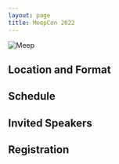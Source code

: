 ```yaml
---
layout: page
title: MeepCon 2022
---
```

![Meep](https://meep.readthedocs.io/en/latest/images/Meep-banner.png)

## Location and Format

## Schedule

## Invited Speakers

## Registration

